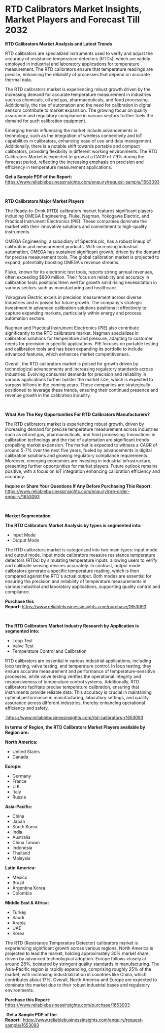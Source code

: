 <p><h1>RTD Calibrators Market Insights, Market Players and Forecast Till 2032</h1></p><p><strong>RTD Calibrators Market Analysis and Latest Trends</strong></p>
<p><p>RTD calibrators are specialized instruments used to verify and adjust the accuracy of resistance temperature detectors (RTDs), which are widely employed in industrial and laboratory applications for temperature measurement. The RTD calibrators ensure that temperature readings are precise, enhancing the reliability of processes that depend on accurate thermal data.</p><p>The RTD calibrators market is experiencing robust growth driven by the increasing demand for accurate temperature measurement in industries such as chemicals, oil and gas, pharmaceuticals, and food processing. Additionally, the rise of automation and the need for calibration in digital sensors contribute to market expansion. The growing focus on quality assurance and regulatory compliance in various sectors further fuels the demand for such calibration equipment.</p><p>Emerging trends influencing the market include advancements in technology, such as the integration of wireless connectivity and IoT capabilities in calibrators, enhancing ease of use and data management. Additionally, there is a notable shift towards portable and compact calibrators, providing flexibility in different working environments. The RTD Calibrators Market is expected to grow at a CAGR of 7.9% during the forecast period, reflecting the increasing emphasis on precision and efficiency in temperature measurement applications.</p></p>
<p><strong>Get a Sample PDF of the Report:&nbsp;</strong> <a href="https://www.reliablebusinessinsights.com/enquiry/request-sample/1653093?utm_campaign=3555&utm_medium=2&utm_source=Github&utm_content=ia&utm_term=16042025&utm_id=rtd-calibrators">https://www.reliablebusinessinsights.com/enquiry/request-sample/1653093</a></p>
<p>&nbsp;</p>
<p><strong>RTD Calibrators Major Market Players</strong></p>
<p><p>The Ready-to-Drink (RTD) calibrators market features significant players including OMEGA Engineering, Fluke, Nagman, Yokogawa Electric, and Practical Instrument Electronics (PIE). These companies dominate the market with their innovative solutions and commitment to high-quality instruments.</p><p>OMEGA Engineering, a subsidiary of Spectris plc, has a robust lineup of calibration and measurement products. With increasing industrial automation, OMEGA has sustained significant growth, driven by the demand for precise measurement tools. The global calibration market is projected to expand, potentially boosting OMEGA's revenue streams.</p><p>Fluke, known for its electronic test tools, reports strong annual revenues, often exceeding $800 million. Their focus on reliability and accuracy in calibration tools positions them well for growth amid rising necessitation in various sectors such as manufacturing and healthcare.</p><p>Yokogawa Electric excels in precision measurement across diverse industries and is poised for future growth. The company's strategic investment in advanced calibration solutions positions it effectively to capture expanding markets, particularly within energy and process automation sectors.</p><p>Nagman and Practical Instrument Electronics (PIE) also contribute significantly to the RTD calibrators market. Nagman specializes in calibration solutions for temperature and pressure, adapting to customer needs for precision in specific applications. PIE focuses on portable testing and calibration tools and has been expanding its portfolio to include advanced features, which enhances market competitiveness.</p><p>Overall, the RTD calibrators market is poised for growth driven by technological advancements and increasing regulatory standards across industries. Evolving consumer demands for precision and reliability in various applications further bolster the market size, which is expected to surpass billions in the coming years. These companies are strategically positioned to leverage these trends, ensuring their continued presence and revenue growth in the calibration industry.</p></p>
<p>&nbsp;</p>
<p><strong>What Are The Key Opportunities For RTD Calibrators Manufacturers?</strong></p>
<p><p>The RTD calibrators market is experiencing robust growth, driven by increasing demand for precise temperature measurement across industries such as oil and gas, pharmaceuticals, and food processing. Innovations in calibration technology and the rise of automation are significant trends propelling market expansion. The market is expected to witness a CAGR of around 5-7% over the next five years, fueled by advancements in digital calibration solutions and growing regulatory compliance requirements. Moreover, emerging economies are investing in industrial infrastructure, presenting further opportunities for market players. Future outlook remains positive, with a focus on IoT integration enhancing calibration efficiency and accuracy.</p></p>
<p><strong>Inquire or Share Your Questions If Any Before Purchasing This Report:</strong> <a href="https://www.reliablebusinessinsights.com/enquiry/pre-order-enquiry/1653093?utm_campaign=3555&utm_medium=2&utm_source=Github&utm_content=ia&utm_term=16042025&utm_id=rtd-calibrators">https://www.reliablebusinessinsights.com/enquiry/pre-order-enquiry/1653093</a></p>
<p>&nbsp;</p>
<p><strong>Market Segmentation</strong></p>
<p><strong>The RTD Calibrators Market Analysis by types is segmented into:</strong></p>
<p><ul><li>Input Mode</li><li>Output Mode</li></ul></p>
<p><p>The RTD calibrators market is categorized into two main types: input mode and output mode. Input mode calibrators measure resistance temperature detectors (RTDs) by simulating temperature inputs, allowing users to verify and calibrate sensing devices accurately. In contrast, output mode calibrators generate a specific temperature reading, which is then compared against the RTD's actual output. Both modes are essential for ensuring the precision and reliability of temperature measurements in various industrial and laboratory applications, supporting quality control and compliance.</p></p>
<p><strong>Purchase this Report:&nbsp;</strong><a href="https://www.reliablebusinessinsights.com/purchase/1653093?utm_campaign=3555&utm_medium=2&utm_source=Github&utm_content=ia&utm_term=16042025&utm_id=rtd-calibrators">https://www.reliablebusinessinsights.com/purchase/1653093</a></p>
<p>&nbsp;</p>
<p><strong>The RTD Calibrators Market Industry Research by Application is segmented into:</strong></p>
<p><ul><li>Loop Test</li><li>Valve Test</li><li>Temperature Control and Calibration</li></ul></p>
<p><p>RTD calibrators are essential in various industrial applications, including loop testing, valve testing, and temperature control. In loop testing, they ensure accurate measurement and performance of temperature-sensitive processes, while valve testing verifies the operational integrity and responsiveness of temperature control systems. Additionally, RTD calibrators facilitate precise temperature calibration, ensuring that instruments provide reliable data. This accuracy is crucial in maintaining optimal performance in manufacturing, laboratory settings, and quality assurance across different industries, thereby enhancing operational efficiency and safety.</p></p>
<p><a href="https://www.reliablebusinessinsights.com/rtd-calibrators-r1653093?utm_campaign=3555&utm_medium=2&utm_source=Github&utm_content=ia&utm_term=16042025&utm_id=rtd-calibrators">&nbsp;https://www.reliablebusinessinsights.com/rtd-calibrators-r1653093</a></p>
<p><strong>In terms of Region, the RTD Calibrators Market Players available by Region are:</strong></p>
<p>
    <p> <strong> North America: </strong>
        <ul>
            <li>United States</li>
            <li>Canada</li>
        </ul>
        </p> 
    <p> <strong> Europe: </strong>
        <ul>
            <li>Germany</li>
            <li>France</li>
            <li>U.K.</li>
            <li>Italy</li>
            <li>Russia</li>
        </ul>
        </p> 
    <p> <strong> Asia-Pacific: </strong>
        <ul>
            <li>China</li>
            <li>Japan</li>
            <li>South Korea</li>
            <li>India</li>
            <li>Australia</li>
            <li>China Taiwan</li>
            <li>Indonesia</li>
            <li>Thailand</li>
            <li>Malaysia</li>
        </ul>
        </p> 
    <p> <strong> Latin America: </strong>
        <ul>
            <li>Mexico</li>
            <li>Brazil</li>
            <li>Argentina Korea</li>
            <li>Colombia</li>
        </ul>
        </p> 
    <p> <strong> Middle East & Africa: </strong>
        <ul>
            <li>Turkey</li>
            <li>Saudi</li>
            <li>Arabia</li>
            <li>UAE</li>
            <li>Korea</li>
        </ul>
    </p>
    </p>
<p><p>The RTD (Resistance Temperature Detector) calibrators market is experiencing significant growth across various regions. North America is projected to lead the market, holding approximately 30% market share, driven by advanced technological adoption. Europe follows closely at around 28%, bolstered by stringent quality standards in manufacturing. The Asia-Pacific region is rapidly expanding, comprising roughly 25% of the market, with increasing industrialization in countries like China, which contributes about 17%. Overall, North America and Europe are expected to dominate the market due to their robust industrial bases and regulatory environments.</p></p>
<p><strong>Purchase this Report: </strong><a href="https://www.reliablebusinessinsights.com/purchase/1653093?utm_campaign=3555&utm_medium=2&utm_source=Github&utm_content=ia&utm_term=16042025&utm_id=rtd-calibrators">https://www.reliablebusinessinsights.com/purchase/1653093</a></p>
<p>&nbsp;<strong>Get a Sample PDF of the Report:&nbsp;&nbsp;</strong><a href="https://www.reliablebusinessinsights.com/enquiry/request-sample/1653093?utm_campaign=3555&utm_medium=2&utm_source=Github&utm_content=ia&utm_term=16042025&utm_id=rtd-calibrators">https://www.reliablebusinessinsights.com/enquiry/request-sample/1653093</a></p>
<p><strong></strong></p>
<p><p></p><p></p><p></p></p>